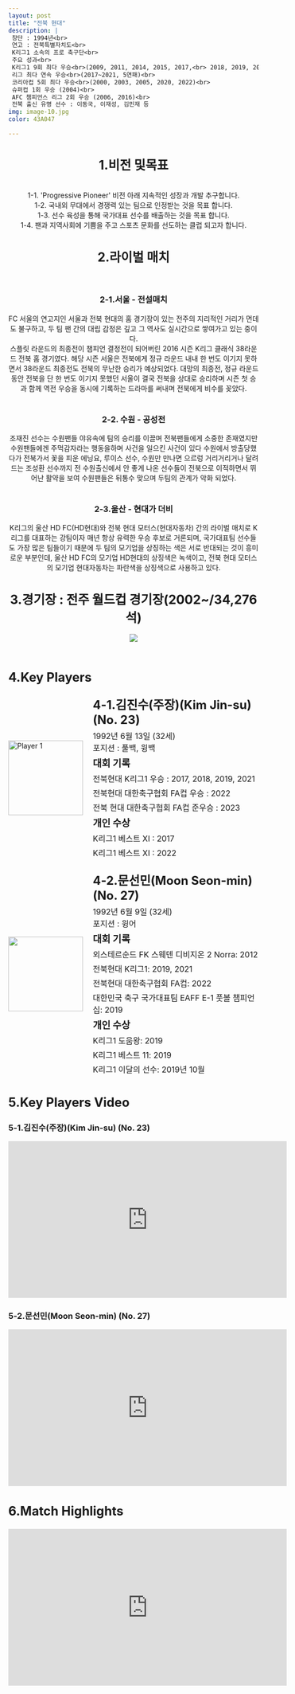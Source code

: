 ```yaml
---
layout: post
title: "전북 현대"
description: |
 창단 : 1994년<br>  
 연고 : 전북특별자치도<br> 
 K리그1 소속의 프로 축구단<br>
 주요 성과<br>
 K리그1 9회 최다 우승<br>(2009, 2011, 2014, 2015, 2017,<br> 2018, 2019, 2020, 2021)<br>
 리그 최다 연속 우승<br>(2017~2021, 5연패)<br>
 코리아컵 5회 최다 우승<br>(2000, 2003, 2005, 2020, 2022)<br>
 슈퍼컵 1회 우승 (2004)<br>
 AFC 챔피언스 리그 2회 우승 (2006, 2016)<br>
 전북 출신 유명 선수 : 이동국, 이재성, 김민재 등
img: image-10.jpg
color: 43A047

---
```


<html>
<head>
  <title>Hyundai Motors Jeonbuk</title>
  <style>
    .player-info {
      display: flex;
      align-items: center;
      margin-bottom: 20px;
    }
    .player-info img {
      width: 150px;
      height: 150px;
      margin-right: 20px;
    }
    .player-info h3 {
      font-size: 24px;
      margin: 0;
    }
    .player-info p {
      font-size: 16px;
      margin: 5px 0;
    }
    h1{
      font-size: 25px;
    }
  </style>
</head>
<body>
  <header>
   <h1>1.비전 및목표</h1><br>
   1-1. 'Progressive Pioneer' 비전 아래 지속적인 성장과 개발 추구합니다.<br>
   1-2. 국내외 무대에서 경쟁력 있는 팀으로 인정받는 것을 목표 합니다.<br>
   1-3. 선수 육성을 통해 국가대표 선수를 배출하는 것을 목표 합니다.<br>
   1-4. 팬과 지역사회에 기쁨을 주고 스포츠 문화를 선도하는 클럽 되고자 합니다.<br>
   <h1>2.라이벌 매치</h1> <br>
   <h3>2-1.서울 - 전설매치</h3> FC 서울의 연고지인 서울과 전북 현대의 홈 경기장이 있는 전주의 지리적인 거리가 먼데도 불구하고, 두 팀 팬 간의 대립 감정은 깊고 그 역사도 실시간으로 쌓여가고 있는 중이다. <br> 스플릿 라운드의 최종전이 챔피언 결정전이 되어버린 2016 시즌 K리그 클래식 38라운드 전북 홈 경기였다. 해당 시즌 서울은 전북에게 정규 라운드 내내 한 번도 이기지 못하면서 38라운드 최종전도 전북의 무난한 승리가 예상되었다. 대망의 최종전, 정규 라운드 동안 전북을 단 한 번도 이기지 못했던 서울이 결국 전북을 상대로 승리하며 시즌 첫 승과 함께 역전 우승을 동시에 기록하는 드라마를 써내며 전북에게 비수를 꽂았다.<br>
   <br><h3>2-2. 수원 - 공성전</h3> 조재진 선수는 수원팬들 야유속에 팀의 승리를 이끌며 전북팬들에게 소중한 존재였지만 수원팬들에겐 주먹감자라는 행동을하며 사건을 일으킨 사건이 있다 수원에서 방출당했다가 전북가서 꽃을 피운 에닝요, 루이스 선수, 수원만 만나면 으르렁 거리거리거나 달려드는 조성환 선수까지 전 수원출신에서 안 좋게 나온 선수들이 전북으로 이적하면서 뛰어난 활약을 보여 수원팬들은 뒤통수 맞으며 두팀의 관계가 악화 되었다. <br> 
   <br><h3>2-3.울산 - 현대가 더비</h3> K리그의 울산 HD FC(HD현대)와 전북 현대 모터스(현대자동차) 간의 라이벌 매치로 K리그를 대표하는 강팀이자 매년 항상 유력한 우승 후보로 거론되며, 국가대표팀 선수들도 가장 많은 팀들이기 때문에 두 팀의 모기업을 상징하는 색은 서로 반대되는 것이 흥미로운 부분인데, 울산 HD FC의 모기업 HD현대의 상징색은 녹색이고, 전북 현대 모터스의 모기업 현대자동차는 파란색을 상징색으로 사용하고 있다.
   <h1>3.경기장 : 전주 월드컵 경기장(2002~/34,276석)</h1>
    <img src="https://i.namu.wiki/i/ovpseUeLMnS2exCC_XW4MbToaVoHaptUWu0vzqf58ys7DGfbgxfTdtmn--vwepHaPYWxzu6fS6-qkGuJ0cnMISKtsQ-CLJ7xsVk3Wlu4P6S_TVGk0VRUSmpUBdzNQCzCX0aNYaWeXjfzBZ3SCpaeDg.webp">
  </header>
  <main>
    <section>
      <h1>4.Key Players</h1>
      <div class="player-info">
        <img src="https://i.namu.wiki/i/Xr61GFYGSfKoCoODWCQNxZmMIJCkPevFkd0_3tQUlzwZiqf8JGE7I7gBE8SIgDMscXkd-KQLoD_gh9AcB1MyMX5aXUz9NhSCNBFzMp2vkIgPQRdim4X4x5OWBUBuZ5rlTyQsEfCwcLQl_25-fwxROQ.webp" alt="Player 1">
        <div>
          <h3>4-1.김진수(주장)(Kim Jin-su) (No. 23)</h3>
          <p>1992년 6월 13일 (32세) <br>포지션 : 풀백, 윙백 <br> </p> 
          <p><strong style="font-size: 1.2em;">대회 기록</strong></p>
          <p>전북현대 K리그1 우승 : 2017, 2018, 2019, 2021</p>
          <p>전북현대 대한축구협회 FA컵 우승 : 2022</p>
          <p>전북 현대 대한축구협회 FA컵 준우승 : 2023</p>
          <p><strong style="font-size: 1.2em;">개인 수상</strong></p>
          <p>K리그1 베스트 XI : 2017</p>
          <p>K리그1 베스트 XI : 2022</p>
        </div>
      </div>
      <div class="player-info">
        <img src="https://i.namu.wiki/i/n7R-uHq5crwGpufvFSWjRaNY-X6t3Li6QUyv2WjijBADGcMaAyTnOajLiKRRbjX6ZGy2idy0HxE4N4BRWyarp5PPQ8xrlEZINqXNykIY7kjJtC2Gkv9h1jsjrNNKYn6bEEwsHSlA5o248w7zqvXKgw.webp">
        <div>
          <h3>4-2.문선민(Moon Seon-min) (No. 27)</h3>
          <p>1992년 6월 9일 (32세) <br> 포지션 : 윙어</p>
          <p><strong style="font-size: 1.2em;">대회 기록</strong></p>
          <p>외스테르순드 FK 스웨덴 디비지온 2 Norra: 2012</p>
          <p>전북현대 K리그1: 2019, 2021</p>
          <p>전북현대 대한축구협회 FA컵: 2022</p>
          <p>대한민국 축구 국가대표팀 EAFF E-1 풋볼 챔피언십: 2019</p>
          <p><strong style="font-size: 1.2em;">개인 수상</strong></p>
          <p>K리그1 도움왕: 2019</p>
          <p>K리그1 베스트 11: 2019</p>
          <p>K리그1 이달의 선수: 2019년 10월</p>
        </div>
      </div>
    </section>
    <section>
      <h1>5.Key Players Video</h1>
      <h4>
      <h3>5-1.김진수(주장)(Kim Jin-su) (No. 23)</h3>
      <iframe width="560" height="315" src="https://www.youtube.com/embed/CLky8ka4Do0" frameborder="0" allow="accelerometer; autoplay; encrypted-media; gyroscope; picture-in-picture" allowfullscreen></iframe>
      <h3>5-2.문선민(Moon Seon-min) (No. 27)</h3>
      <iframe width="560" height="315" src="https://www.youtube.com/embed/7ZvQQ5tVUdY" frameborder="0" allow="accelerometer; autoplay; encrypted-media; gyroscope; picture-in-picture" allowfullscreen></iframe>
      </h4> 
    </section>
    <section>
      <h1>6.Match Highlights</h1>
      <iframe width="560" height="315" src="https://www.youtube.com/embed/AlXdJ2HAEhE" frameborder="0" allow="accelerometer; autoplay; encrypted-media; gyroscope; picture-in-picture" allowfullscreen></iframe>
    </section>
  </main>
</body>
</html>
